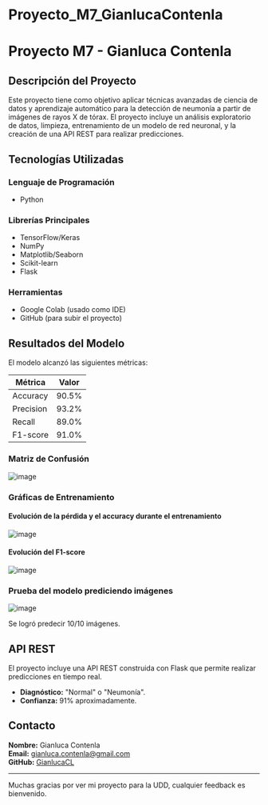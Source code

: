 # Proyecto_M7_GianlucaContenla

# Proyecto M7 - Gianluca Contenla

## Descripción del Proyecto

Este proyecto tiene como objetivo aplicar técnicas avanzadas de ciencia de datos y aprendizaje automático para la detección de neumonía a partir de imágenes de rayos X de tórax. El proyecto incluye un análisis exploratorio de datos, limpieza, entrenamiento de un modelo de red neuronal, y la creación de una API REST para realizar predicciones.

## Tecnologías Utilizadas

### Lenguaje de Programación
- Python

### Librerías Principales
- TensorFlow/Keras
- NumPy
- Matplotlib/Seaborn
- Scikit-learn
- Flask

### Herramientas
- Google Colab (usado como IDE)
- GitHub (para subir el proyecto)

## Resultados del Modelo

El modelo alcanzó las siguientes métricas:

| Métrica  | Valor  |
|----------|--------|
| Accuracy | 90.5%  |
| Precision | 93.2%  |
| Recall  | 89.0%  |
| F1-score | 91.0%  |

### Matriz de Confusión
![image](https://github.com/user-attachments/assets/a2feba65-0e92-4337-a85f-71acaf0a5330)

### Gráficas de Entrenamiento

#### Evolución de la pérdida y el accuracy durante el entrenamiento
![image](https://github.com/user-attachments/assets/b4ddb3c8-0133-4524-9a91-d226543c8940)

#### Evolución del F1-score
![image](https://github.com/user-attachments/assets/98f291ed-758b-4c7b-b820-b558c982d650)

### Prueba del modelo prediciendo imágenes

![image](https://github.com/user-attachments/assets/c26063ae-c41c-40f3-a132-7684eb3f3153)

Se logró predecir 10/10 imágenes.

## API REST

El proyecto incluye una API REST construida con Flask que permite realizar predicciones en tiempo real.

- **Diagnóstico:** "Normal" o "Neumonía".
- **Confianza:** 91% aproximadamente.

## Contacto

**Nombre:** Gianluca Contenla  
**Email:** gianluca.contenla@gmail.com  
**GitHub:** [GianlucaCL](https://github.com/GianlucaCL)

---
Muchas gracias por ver mi proyecto para la UDD, cualquier feedback es bienvenido.
